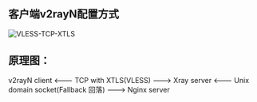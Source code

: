 ## 客户端v2rayN配置方式

![VLESS-TCP-XTLS](https://user-images.githubusercontent.com/88967758/132801053-cc8b3aee-5da8-45d5-9e23-115f3b766e52.jpg)

## 原理图：
v2rayN client <--- TCP with XTLS(VLESS) ---> Xray server <--- Unix domain socket(Fallback 回落) ---> Nginx server

